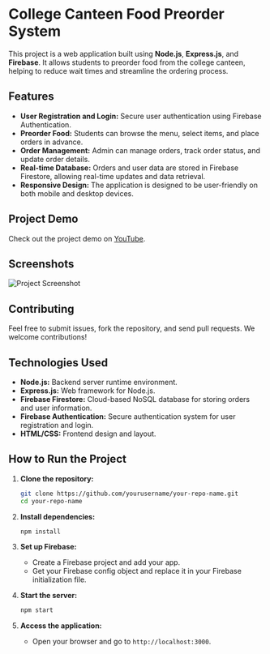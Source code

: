 # College Canteen Food Preorder System

This project is a web application built using **Node.js**, **Express.js**, and **Firebase**. It allows students to preorder food from the college canteen, helping to reduce wait times and streamline the ordering process.

## Features

- **User Registration and Login:** Secure user authentication using Firebase Authentication.
- **Preorder Food:** Students can browse the menu, select items, and place orders in advance.
- **Order Management:** Admin can manage orders, track order status, and update order details.
- **Real-time Database:** Orders and user data are stored in Firebase Firestore, allowing real-time updates and data retrieval.
- **Responsive Design:** The application is designed to be user-friendly on both mobile and desktop devices.

## Project Demo

Check out the project demo on [YouTube](https://www.youtube.com/watch?v=lEgfomXbObo).

## Screenshots

![Project Screenshot](https://github.com/user-attachments/assets/ebe96ce5-dcd9-40e7-9879-5630019045b8)

## Contributing

Feel free to submit issues, fork the repository, and send pull requests. We welcome contributions!


## Technologies Used

- **Node.js:** Backend server runtime environment.
- **Express.js:** Web framework for Node.js.
- **Firebase Firestore:** Cloud-based NoSQL database for storing orders and user information.
- **Firebase Authentication:** Secure authentication system for user registration and login.
- **HTML/CSS:** Frontend design and layout.

## How to Run the Project

1. **Clone the repository:**
    ```bash
    git clone https://github.com/yourusername/your-repo-name.git
    cd your-repo-name
    ```

2. **Install dependencies:**
    ```bash
    npm install
    ```

3. **Set up Firebase:**
   - Create a Firebase project and add your app.
   - Get your Firebase config object and replace it in your Firebase initialization file.

4. **Start the server:**
    ```bash
    npm start
    ```

5. **Access the application:**
   - Open your browser and go to `http://localhost:3000`.



